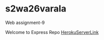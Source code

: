 # s2wa26varala
Web assignment-9

Welcome to Express Repo 
[HerokuServerLink](https://s2wa26varala.herokuapp.com/)
